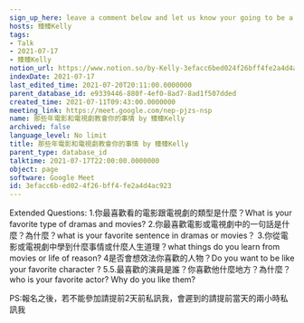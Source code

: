 ```yaml
---
sign_up_here: leave a comment below and let us know your going to be a speaker or a listener, we accept 6 speakers tops but no limit for audience
hosts: 臻臻Kelly
tags:
- Talk
- 2021-07-17
- 臻臻Kelly
notion_url: https://www.notion.so/by-Kelly-3efacc6bed024f26bff4fe2a4d4ac923
indexDate: 2021-07-17
last_edited_time: 2021-07-20T20:11:00.0000000
parent_database_id: e9339446-880f-4ef0-8ad7-8ad1f507dded
created_time: 2021-07-11T09:43:00.0000000
meeting_link: https://meet.google.com/nep-pjzs-nsp
name: 那些年電影和電視劇教會你的事情 by 臻臻Kelly
archived: false
language_level: No limit
title: 那些年電影和電視劇教會你的事情 by 臻臻Kelly
parent_type: database_id
talktime: 2021-07-17T22:00:00.0000000
object: page
software: Google Meet
id: 3efacc6b-ed02-4f26-bff4-fe2a4d4ac923
---
```


Extended Questions:
1.你最喜歡看的電影跟電視劇的類型是什麼？What is your favorite type of dramas and movies?
2.你最喜歡電影或電視劇中的一句話是什麼？為什麼？what is your favorite sentence in dramas or movies？
3.你從電影或電視劇中學到什麼事情或什麼人生道理？what things do you learn from movies or life of reason?
4是否會想效法你喜歡的人物？Do you want to be like your favorite character ?
5.5.最喜歡的演員是誰？你喜歡他什麼地方？為什麼？who is your favorite actor? Why do you like them?

PS:報名之後，若不能參加請提前2天前私訊我，會遲到的請提前當天的兩小時私訊我



